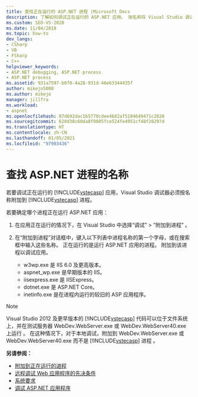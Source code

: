 ```yaml
---
title: 查找正在运行的 ASP.NET 进程 |Microsoft Docs
description: 了解如何调试正在运行的 ASP.NET 应用。 按名称将 Visual Studio 调试器附加到 ASP.NET 进程。
ms.custom: SEO-VS-2020
ms.date: 11/04/2018
ms.topic: how-to
dev_langs:
- CSharp
- VB
- FSharp
- C++
helpviewer_keywords:
- ASP.NET debugging, ASP.NET process
- ASP.NET process
ms.assetid: 931a7597-b0f0-4a28-931d-46e63344435f
author: mikejo5000
ms.author: mikejo
manager: jillfra
ms.workload:
- aspnet
ms.openlocfilehash: 07d692dac1b5770cdee4682af5184649471c2828
ms.sourcegitcommit: 620d30c60da8f9805fce524fe4951cf40f28297d
ms.translationtype: HT
ms.contentlocale: zh-CN
ms.lasthandoff: 01/05/2021
ms.locfileid: "97903436"
---
```

# <a name="find-the-name-of-the-aspnet-process"></a>查找 ASP.NET 进程的名称

若要调试正在运行的 [!INCLUDE[vstecasp](../code-quality/includes/vstecasp_md.md)] 应用，Visual Studio 调试器必须按名称附加到 [!INCLUDE[vstecasp](../code-quality/includes/vstecasp_md.md)] 进程。

若要确定哪个进程正在运行 ASP.NET 应用：

1. 在应用正在运行的情况下，在 Visual Studio 中选择“调试” > “附加到进程” 。

1. 在“附加到进程”对话框中，键入以下列表中进程名称的第一个字母，或在搜索框中输入这些名称。 正在运行的是运行 ASP.NET 应用的进程。 附加到该进程以调试应用。

    - w3wp.exe 是 IIS 6.0 及更高版本。
    - aspnet_wp.exe 是早期版本的 IIS。
    - iisexpress.exe 是 IISExpress。
    - dotnet.exe 是 ASP.NET Core。
    - inetinfo.exe 是在进程内运行的较旧的 ASP 应用程序。

>[!NOTE]
>Visual Studio 2012 及更早版本的 [!INCLUDE[vstecasp](../code-quality/includes/vstecasp_md.md)] 代码可以位于文件系统上，并在测试服务器 WebDev.WebServer.exe 或 WebDev.WebServer40.exe 上运行 。 在这种情况下，对于本地调试，附加到 WebDev.WebServer.exe 或 WebDev.WebServer40.exe 而不是 [!INCLUDE[vstecasp](../code-quality/includes/vstecasp_md.md)] 进程 。

**另请参阅：**

- [附加到正在运行的进程](../debugger/attach-to-running-processes-with-the-visual-studio-debugger.md)
- [远程调试 Web 应用程序的先决条件](remote-debugging-aspnet-on-a-remote-iis-7-5-computer.md)
- [系统要求](../debugger/aspnet-debugging-system-requirements.md)
- [调试 ASP.NET 应用程序](../debugger/how-to-enable-debugging-for-aspnet-applications.md)